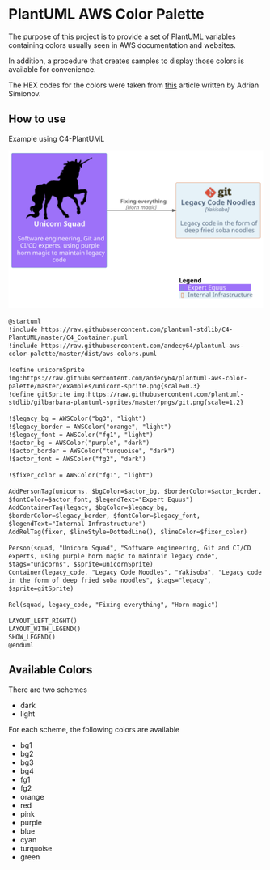 # PlantUML AWS Color Palette

The purpose of this project is to provide
a set of PlantUML variables containing
colors usually seen in AWS documentation
and websites.  

In addition, a procedure that creates
samples to display those colors is available
for convenience.  

The HEX codes for the colors were taken from
[this][aws-color-palette-article] article written
by Adrian Simionov.

## How to use

Example using C4-PlantUML

<p align="center">
  <img src="https://raw.githubusercontent.com/andecy64/plantuml-aws-color-palette/master/examples/unicorns.svg">
</p>

```plantuml
@startuml
!include https://raw.githubusercontent.com/plantuml-stdlib/C4-PlantUML/master/C4_Container.puml
!include https://raw.githubusercontent.com/andecy64/plantuml-aws-color-palette/master/dist/aws-colors.puml

!define unicornSprite img:https://raw.githubusercontent.com/andecy64/plantuml-aws-color-palette/master/examples/unicorn-sprite.png{scale=0.3}
!define gitSprite img:https://raw.githubusercontent.com/plantuml-stdlib/gilbarbara-plantuml-sprites/master/pngs/git.png{scale=1.2}

!$legacy_bg = AWSColor("bg3", "light")
!$legacy_border = AWSColor("orange", "light")
!$legacy_font = AWSColor("fg1", "light")
!$actor_bg = AWSColor("purple", "dark")
!$actor_border = AWSColor("turquoise", "dark")
!$actor_font = AWSColor("fg2", "dark")

!$fixer_color = AWSColor("fg1", "light")

AddPersonTag(unicorns, $bgColor=$actor_bg, $borderColor=$actor_border, $fontColor=$actor_font, $legendText="Expert Equus")
AddContainerTag(legacy, $bgColor=$legacy_bg, $borderColor=$legacy_border, $fontColor=$legacy_font, $legendText="Internal Infrastructure")
AddRelTag(fixer, $lineStyle=DottedLine(), $lineColor=$fixer_color)

Person(squad, "Unicorn Squad", "Software engineering, Git and CI/CD experts, using purple horn magic to maintain legacy code", $tags="unicorns", $sprite=unicornSprite)
Container(legacy_code, "Legacy Code Noodles", "Yakisoba", "Legacy code in the form of deep fried soba noodles", $tags="legacy", $sprite=gitSprite)

Rel(squad, legacy_code, "Fixing everything", "Horn magic")

LAYOUT_LEFT_RIGHT()
LAYOUT_WITH_LEGEND()
SHOW_LEGEND()
@enduml
```


## Available Colors

There are two schemes

* dark
* light

For each scheme, the following colors are available

* bg1
* bg2
* bg3
* bg4
* fg1
* fg2
* orange
* red
* pink
* purple
* blue
* cyan
* turquoise
* green

[aws-color-palette-article]: https://adrian.simionov.io/aws/2020/04/24/aws-color-palette.html
